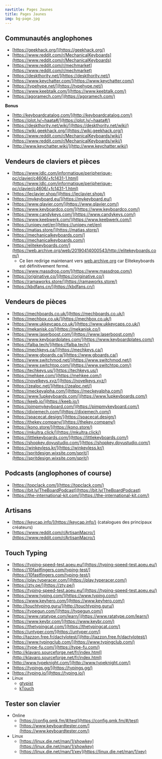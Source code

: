 ```yaml
---
navtitle: Pages Jaunes
title: Pages Jaunes
img: bg-page.jpg
---
```


<link rel="stylesheet" href="https://cdnjs.cloudflare.com/ajax/libs/flag-icon-css/3.3.0/css/flag-icon.min.css" />

## Communautés anglophones

- [https://geekhack.org/](https://geekhack.org/)
- [https://www.reddit.com/r/MechanicalKeyboards](https://www.reddit.com/r/MechanicalKeyboards)
- [https://www.reddit.com/r/mechmarket](https://www.reddit.com/r/mechmarket)
- [https://deskthority.net/](https://deskthority.net/)
- [https://www.keychatter.com/](https://www.keychatter.com/)
- [https://typehype.net/](https://typehype.net/)
- [https://www.keebtalk.com/](https://www.keebtalk.com/)
- [https://agoramech.com/](https://agoramech.com/)

**Bonus**

- [http://keyboardcatalog.com/](http://keyboardcatalog.com/)
- [https://plot.ly/~haata#/](https://plot.ly/~haata#/)
- [https://deskthority.net/wiki/](https://deskthority.net/wiki/)
- [https://wiki.geekhack.org/](https://wiki.geekhack.org/)
- [https://www.reddit.com/r/MechanicalKeyboards/wiki/](https://www.reddit.com/r/MechanicalKeyboards/wiki/)
- [http://www.keychatter.wiki/](http://www.keychatter.wiki/)

## Vendeurs de claviers et pièces

- <span class="flag-icon mt-0 flag-icon-fr"></span> [https://www.ldlc.com/informatique/peripherique-pc/clavier/c4606/+fc1431-1.html](https://www.ldlc.com/informatique/peripherique-pc/clavier/c4606/+fc1431-1.html)
- <span class="flag-icon mt-0 flag-icon-fr"></span> [https://leclavier.shop/](https://leclavier.shop/)
- <span class="flag-icon mt-0 flag-icon-be"></span> [https://mykeyboard.eu/](https://mykeyboard.eu/)
- <span class="flag-icon mt-0 flag-icon-be"></span> [https://www.qlavier.com/](https://www.qlavier.com/)
- <span class="flag-icon mt-0 flag-icon-gb"></span> [https://www.keyboardco.com/](https://www.keyboardco.com/)
- <span class="flag-icon mt-0 flag-icon-de"></span> [https://www.candykeys.com/](https://www.candykeys.com/)
- <span class="flag-icon mt-0 flag-icon-de"></span> [https://www.keebwerk.com/](https://www.keebwerk.com/)
- <span class="flag-icon mt-0 flag-icon-de"></span> [https://uniqey.net/en](https://uniqey.net/en)
- <span class="flag-icon mt-0 flag-icon-ca"></span> [https://matias.store/](https://matias.store/)
- <span class="flag-icon mt-0 flag-icon-us"></span> [https://mechanicalkeyboards.com/](https://mechanicalkeyboards.com/)
- <span class="flag-icon mt-0 flag-icon-us"></span> [https://elitekeyboards.com/](https://web.archive.org/web/20190414000543/http://elitekeyboards.com/)
  - Ce lien redirige maintenant vers [web.archive.org](https://web.archive.org) car Elitekeyboards est définitivement fermé.
- <span class="flag-icon mt-0 flag-icon-us"></span> [https://www.massdrop.com/](https://www.massdrop.com/)
- <span class="flag-icon mt-0 flag-icon-us"></span> [https://originative.co/](https://originative.co/)
- <span class="flag-icon mt-0 flag-icon-au"></span> [https://ramaworks.store/](https://ramaworks.store/)
- <span class="flag-icon mt-0 flag-icon-cn"></span> [https://kbdfans.cn/](https://kbdfans.cn/)

## Vendeurs de pièces

- <span class="flag-icon mt-0 flag-icon-gb"></span> [https://mechboards.co.uk/](https://mechboards.co.uk/)
- <span class="flag-icon mt-0 flag-icon-gb"></span> [https://mechbox.co.uk/](https://mechbox.co.uk/)
- <span class="flag-icon mt-0 flag-icon-gb"></span> [https://www.ukkeycaps.co.uk/](https://www.ukkeycaps.co.uk/)
- <span class="flag-icon mt-0 flag-icon-no"></span> [https://mekanisk.co/](https://mekanisk.co/)
- <span class="flag-icon mt-0 flag-icon-es"></span> [https://www.laserboost.com/](https://www.laserboost.com/)
- <span class="flag-icon mt-0 flag-icon-es"></span> [https://www.keyboardplates.com/](https://www.keyboardplates.com/)
- <span class="flag-icon mt-0 flag-icon-hu"></span> [https://falba.tech/](https://falba.tech/)
- <span class="flag-icon mt-0 flag-icon-ca"></span> [https://mechkeys.ca/](https://mechkeys.ca/)
- <span class="flag-icon mt-0 flag-icon-ca"></span> [https://www.gboards.ca/](https://www.gboards.ca/)
- <span class="flag-icon mt-0 flag-icon-us"></span> [https://www.switchmod.net/](https://www.switchmod.net/)
- <span class="flag-icon mt-0 flag-icon-us"></span> [https://www.switchtop.com/](https://www.switchtop.com/)
- <span class="flag-icon mt-0 flag-icon-us"></span> [https://techkeys.us/](https://techkeys.us/)
- <span class="flag-icon mt-0 flag-icon-us"></span> [https://mehkee.com/](https://mehkee.com/)
- <span class="flag-icon mt-0 flag-icon-us"></span> [https://novelkeys.xyz/](https://novelkeys.xyz/)
- <span class="flag-icon mt-0 flag-icon-us"></span> [https://zealpc.net/](https://zealpc.net/)
- <span class="flag-icon mt-0 flag-icon-us"></span> [https://meckeyalpha.com/](https://meckeyalpha.com/)
- <span class="flag-icon mt-0 flag-icon-us"></span> [https://www.1upkeyboards.com/](https://www.1upkeyboards.com/)
- <span class="flag-icon mt-0 flag-icon-us"></span> [https://keeb.io/](https://keeb.io/)
- <span class="flag-icon mt-0 flag-icon-us"></span> [https://pimpmykeyboard.com/](https://pimpmykeyboard.com/)
- <span class="flag-icon mt-0 flag-icon-us"></span> [https://dixiemech.com/](https://dixiemech.com/)
- <span class="flag-icon mt-0 flag-icon-us"></span> [https://spacecat.design/](https://spacecat.design/)
- <span class="flag-icon mt-0 flag-icon-us"></span> [https://thekey.company/](https://thekey.company/)
- <span class="flag-icon mt-0 flag-icon-us"></span> [https://kono.store/](https://kono.store/)
- <span class="flag-icon mt-0 flag-icon-us"></span> [https://mkultra.click/](https://mkultra.click/)
- <span class="flag-icon mt-0 flag-icon-us"></span> [https://littlekeyboards.com/](https://littlekeyboards.com/)
- <span class="flag-icon mt-0 flag-icon-tw"></span> [https://shopkey.doyustudio.com/](https://shopkey.doyustudio.com/)
- <span class="flag-icon mt-0 flag-icon-kr"></span> [https://winkeyless.kr/](https://winkeyless.kr/)
- <span class="flag-icon mt-0 flag-icon-kr"></span> [https://spritdesign.wixsite.com/sprit/](https://spritdesign.wixsite.com/sprit/)

## Podcasts (anglophones of course)

- [https://topclack.com/](https://topclack.com/)
- [https://bit.ly/TheBoardPodcast](https://bit.ly/TheBoardPodcast)
- [https://the-international-kit.com/](https://the-international-kit.com/)

## Artisans

- [https://keycap.info/](https://keycap.info/) (catalogues des principaux créateurs)
- [https://www.reddit.com/r/ArtisanMacro/](https://www.reddit.com/r/ArtisanMacro/)

## Touch Typing

- [https://typing-speed-test.aoeu.eu/](https://typing-speed-test.aoeu.eu/)
- [https://10fastfingers.com/typing-test/](https://10fastfingers.com/typing-test/)
- [https://play.typeracer.com/](https://play.typeracer.com/)
- [https://zty.pe/](https://zty.pe/)
- [https://typing-speed-test.aoeu.eu/](https://typing-speed-test.aoeu.eu/)
- [https://www.typing.com/](https://www.typing.com/)
- [https://www.keyhero.com/](https://www.keyhero.com/)
- [http://touchtyping.guru/](http://touchtyping.guru/)
- [https://typegun.com/](https://typegun.com/)
- [https://www.ratatype.com/learn/](https://www.ratatype.com/learn/)
- [https://www.keybr.com/](https://www.keybr.com/)
- [https://thetypingcat.com/](https://thetypingcat.com/)
- [https://untyper.com/](https://untyper.com/)
- [http://tazzon.free.fr/dactylotest/](http://tazzon.free.fr/dactylotest/)
- [https://www.typingclub.com/](https://www.typingclub.com/)
- [https://type-fu.com/](https://type-fu.com/)
- [http://klavaro.sourceforge.net/fr/index.html](http://klavaro.sourceforge.net/fr/index.html)
- [http://www.typeknight.com/](http://www.typeknight.com/)
- [https://typings.gg/](https://typings.gg/)
- [https://typing.io/](https://typing.io/)
- Linux
  - [gtypist](https://www.gnu.org/savannah-checkouts/gnu/gtypist/gtypist.html)
  - [kTouch](https://kde.org/applications/education/org.kde.ktouch)

## Tester son clavier

- Online
  - [https://config.qmk.fm/#/test](https://config.qmk.fm/#/test)
  - [https://www.keyboardtester.com/](https://www.keyboardtester.com/)
- Linux
  - [https://linux.die.net/man/1/showkey](https://linux.die.net/man/1/showkey)
  - [https://linux.die.net/man/1/xev](https://linux.die.net/man/1/xev)
